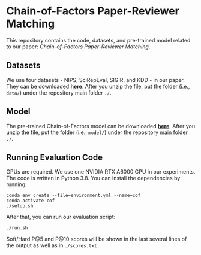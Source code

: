# Chain-of-Factors Paper-Reviewer Matching

This repository contains the code, datasets, and pre-trained model related to our paper: _Chain-of-Factors Paper-Reviewer Matching_.

## Datasets
We use four datasets - NIPS, SciRepEval, SIGIR, and KDD - in our paper. They can be downloaded [**here**](https://drive.google.com/file/d/19_9ZBTZvemP_V6s1PpMt6H-XxfX_sXvH/view?usp=sharing). After you unzip the file, put the folder (i.e., ```data/```) under the repository main folder ```./```.

## Model
The pre-trained Chain-of-Factors model can be downloaded [**here**](https://drive.google.com/file/d/1pT6UX3TTy7WOzTsBDkpWZtGQZPWm0kwp/view?usp=sharing). After you unzip the file, put the folder (i.e., ```model/```) under the repository main folder ```./```.

## Running Evaluation Code
GPUs are required. We use one NVIDIA RTX A6000 GPU in our experiments. The code is written in Python 3.8. You can install the dependencies by running:
```
conda env create --file=environment.yml --name=cof
conda activate cof
./setup.sh
```

After that, you can run our evaluation script:
```
./run.sh
```

Soft/Hard P@5 and P@10 scores will be shown in the last several lines of the output as well as in ```./scores.txt.```
